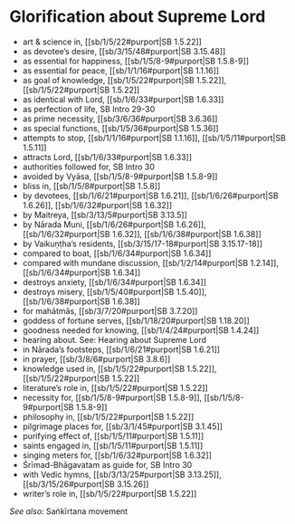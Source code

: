 # Glorification about Supreme Lord

* art & science in, [[sb/1/5/22#purport|SB 1.5.22]]
* as devotee’s desire, [[sb/3/15/48#purport|SB 3.15.48]]
* as essential for happiness, [[sb/1/5/8-9#purport|SB 1.5.8-9]]
* as essential for peace, [[sb/1/1/16#purport|SB 1.1.16]]
* as goal of knowledge, [[sb/1/5/22#purport|SB 1.5.22]], [[sb/1/5/22#purport|SB 1.5.22]]
* as identical with Lord, [[sb/1/6/33#purport|SB 1.6.33]]
* as perfection of life, SB Intro 29-30
* as prime necessity, [[sb/3/6/36#purport|SB 3.6.36]]
* as special functions, [[sb/1/5/36#purport|SB 1.5.36]]
* attempts to stop, [[sb/1/1/16#purport|SB 1.1.16]], [[sb/1/5/11#purport|SB 1.5.11]]
* attracts Lord, [[sb/1/6/33#purport|SB 1.6.33]]
* authorities followed for, SB Intro 30
* avoided by Vyāsa, [[sb/1/5/8-9#purport|SB 1.5.8-9]]
* bliss in, [[sb/1/5/8#purport|SB 1.5.8]]
* by devotees, [[sb/1/6/21#purport|SB 1.6.21]], [[sb/1/6/26#purport|SB 1.6.26]], [[sb/1/6/32#purport|SB 1.6.32]]
* by Maitreya, [[sb/3/13/5#purport|SB 3.13.5]]
* by Nārada Muni, [[sb/1/6/26#purport|SB 1.6.26]], [[sb/1/6/32#purport|SB 1.6.32]], [[sb/1/6/38#purport|SB 1.6.38]]
* by Vaikuṇṭha’s residents, [[sb/3/15/17-18#purport|SB 3.15.17-18]]
* compared to boat, [[sb/1/6/34#purport|SB 1.6.34]]
* compared with mundane discussion, [[sb/1/2/14#purport|SB 1.2.14]], [[sb/1/6/34#purport|SB 1.6.34]]
* destroys anxiety, [[sb/1/6/34#purport|SB 1.6.34]]
* destroys misery, [[sb/1/5/40#purport|SB 1.5.40]], [[sb/1/6/38#purport|SB 1.6.38]]
* for mahātmās, [[sb/3/7/20#purport|SB 3.7.20]]
* goddess of fortune serves, [[sb/1/18/20#purport|SB 1.18.20]]
* goodness needed for knowing, [[sb/1/4/24#purport|SB 1.4.24]]
* hearing about. See: Hearing about Supreme Lord
* in Nārada’s footsteps, [[sb/1/6/21#purport|SB 1.6.21]]
* in prayer, [[sb/3/8/6#purport|SB 3.8.6]]
* knowledge used in, [[sb/1/5/22#purport|SB 1.5.22]], [[sb/1/5/22#purport|SB 1.5.22]]
* literature’s role in, [[sb/1/5/22#purport|SB 1.5.22]]
* necessity for, [[sb/1/5/8-9#purport|SB 1.5.8-9]], [[sb/1/5/8-9#purport|SB 1.5.8-9]]
* philosophy in, [[sb/1/5/22#purport|SB 1.5.22]]
* pilgrimage places for, [[sb/3/1/45#purport|SB 3.1.45]]
* purifying effect of, [[sb/1/5/11#purport|SB 1.5.11]]
* saints engaged in, [[sb/1/5/11#purport|SB 1.5.11]]
* singing meters for, [[sb/1/6/32#purport|SB 1.6.32]]
* Śrīmad-Bhāgavatam as guide for, SB Intro 30
* with Vedic hymns, [[sb/3/13/25#purport|SB 3.13.25]], [[sb/3/15/26#purport|SB 3.15.26]]
* writer’s role in, [[sb/1/5/22#purport|SB 1.5.22]]

*See also:* Saṅkīrtana movement
